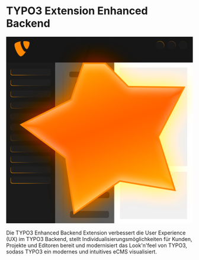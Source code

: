 # TYPO3 Extension Enhanced Backend

![This is an image](EnhancedBackendLogo.png)

Die TYPO3 Enhanced Backend Extension verbessert die User Experience (UX) im TYPO3 Backend, stellt Individualisierungsmöglichkeiten für Kunden, Projekte und Editoren bereit und modernisiert das Look'n'feel von TYPO3, sodass TYPO3 ein modernes und intuitives eCMS visualisiert.
